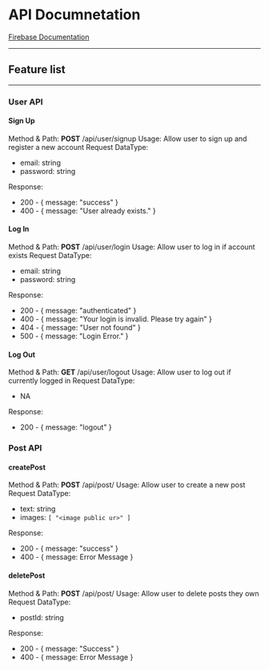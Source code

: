 # API Documnetation

[Firebase Documentation](https://firebase.google.com/docs/firestore/)

- - -

## Feature list

- - -

### User API

#### __Sign Up__

Method & Path: __POST__ /api/user/signup
Usage: Allow user to sign up and register a new account
Request DataType:

- email: string
- password: string

Response:

- 200 - { message: "success" }
- 400 - { message: "User already exists." }

#### __Log In__

Method & Path: __POST__ /api/user/login
Usage: Allow user to log in if account exists
Request DataType:

- email: string
- password: string

Response:

- 200 - { message: "authenticated" }
- 400 - { message: "Your login is invalid. Please try again" }
- 404 - { message: "User not found" }
- 500 - { message: "Login Error." }

#### __Log Out__

Method & Path: __GET__ /api/user/logout
Usage: Allow user to log out if currently logged in
Request DataType:

- NA

Response:

- 200 - { message: "logout" }

### Post API

#### __createPost__

Method & Path: __POST__ /api/post/
Usage: Allow user to create a new post
Request DataType:

- text: string
- images: `[ "<image public ur>" ]`

Response:

- 200 - { message: "success" }
- 400 - { message: Error Message }

#### __deletePost__

Method & Path: __POST__ /api/post/
Usage: Allow user to delete posts they own
Request DataType:

- postId: string

Response:

- 200 - { message: "Success" }
- 400 - { message: Error Message }
